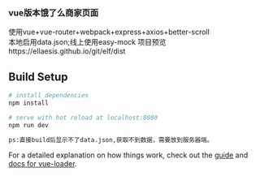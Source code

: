 ### vue版本饿了么商家页面
使用vue+vue-router+webpack+express+axios+better-scroll  
本地启用data.json;线上使用easy-mock
项目预览https://ellaesis.github.io/git/elf/dist
  

## Build Setup

``` bash
# install dependencies
npm install

# serve with hot reload at localhost:8080
npm run dev

ps:直接build后显示不了data.json,获取不到数据，需要放到服务器端。
```

For a detailed explanation on how things work, check out the [guide](http://vuejs-templates.github.io/webpack/) and [docs for vue-loader](http://vuejs.github.io/vue-loader).
